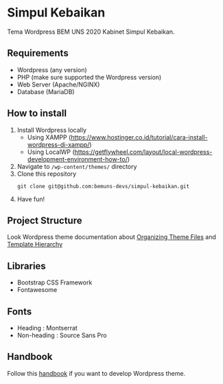 # Simpul Kebaikan
Tema Wordpress BEM UNS 2020 Kabinet Simpul Kebaikan.

## Requirements
  * Wordpress (any version)
  * PHP (make sure supported the Wordpress version)
  * Web Server (Apache/NGINX)
  * Database (MariaDB)

## How to install
  1. Install Wordpress locally
     * Using XAMPP (https://www.hostinger.co.id/tutorial/cara-install-wordpress-di-xampp/)
     * Using LocalWP (https://getflywheel.com/layout/local-wordpress-development-environment-how-to/)
  2. Navigate to `/wp-content/themes/` directory
  3. Clone this repository
     ```
     git clone git@github.com:bemuns-devs/simpul-kebaikan.git
     ```
  4. Have fun!

## Project Structure
Look Wordpress theme documentation about [Organizing Theme Files](https://developer.wordpress.org/themes/basics/organizing-theme-files/) and [Template Hierarchy](https://developer.wordpress.org/themes/basics/template-hierarchy/)

## Libraries
  * Bootstrap CSS Framework
  * Fontawesome

## Fonts
  * Heading : Montserrat
  * Non-heading : Source Sans Pro

## Handbook
Follow this [handbook](https://developer.wordpress.org/themes/) if you want to develop Wordpress theme.
